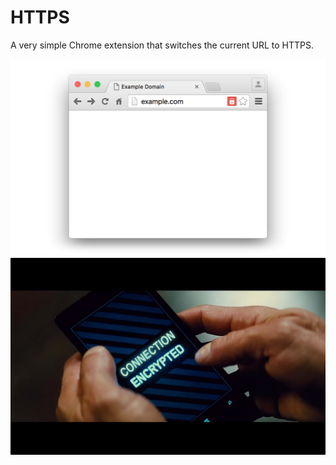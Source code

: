 # HTTPS

A very simple Chrome extension that switches the current URL to HTTPS.

![Screenshot with a red lock icon on the right of the URL bar](screenshot.png)
![Mission Impossible: "Connection Encrypted"](mission-impossible.jpg)